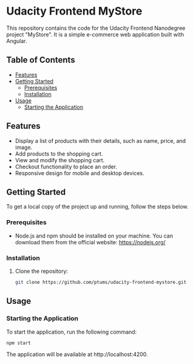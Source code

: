 # Udacity Frontend MyStore

This repository contains the code for the Udacity Frontend Nanodegree project "MyStore". It is a simple e-commerce web application built with Angular.

## Table of Contents

- [Features](#features)
- [Getting Started](#getting-started)
  - [Prerequisites](#prerequisites)
  - [Installation](#installation)
- [Usage](#usage)
  - [Starting the Application](#starting-the-application)

## Features

- Display a list of products with their details, such as name, price, and image.
- Add products to the shopping cart.
- View and modify the shopping cart.
- Checkout functionality to place an order.
- Responsive design for mobile and desktop devices.

## Getting Started

To get a local copy of the project up and running, follow the steps below.

### Prerequisites

- Node.js and npm should be installed on your machine. You can download them from the official website: https://nodejs.org/

### Installation

1. Clone the repository:

   ```bash
   git clone https://github.com/ptums/udacity-frontend-mystore.git
   ```

## Usage

### Starting the Application

To start the application, run the following command:

```
npm start
```

The application will be available at http://localhost:4200.
